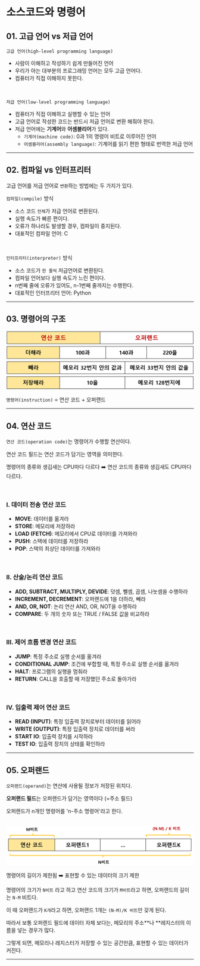 # 소스코드와 명령어

## 01. 고급 언어 vs 저급 언어

`고급 언어(high-level programming language)`<br>

- 사람이 이해하고 작성하기 쉽게 만들어진 언어<br>
- 우리가 아는 대부분의 프로그래밍 언어는 모두 고급 언어다.<br>
- 컴퓨터가 직접 이해하지 못한다.<br>

<br>

`저급 언어(low-level programming language)`<br>

- 컴퓨터가 직접 이해하고 실행할 수 있는 언어<br>
- 고급 언어로 작성한 코드는 반드시 저급 언어로 변환 해줘야 한다.<br>
- 저급 언어에는 **기계어**와 **어셈블리어**가 있다.<br>
  - `기계어(machine code)`: 0과 1의 명령어 비트로 이루어진 언어<br>
  - `어셈블리어(assembly language)`: 기계어를 읽기 편한 형태로 번역한 저급 언어<br>

---

## 02. 컴파일 vs 인터프리터

고급 언어를 저급 언어로 `변환`하는 방법에는 두 가지가 있다.<br>

`컴파일(compile)` 방식<br>

- 소스 코드 `전체`가 저급 언어로 변환된다.<br>
- 실행 속도가 빠른 편이다.<br>
- 오류가 하나라도 발생할 경우, 컴파일이 중지된다.<br>
- 대표적인 컴파일 언어: C<br>

<br>

`인터프리터(interpreter)` 방식<br>

- 소스 코드가 `한 줄씩` 저급언어로 변환된다.<br>
- 컴파일 언어보다 실행 속도가 느린 편이다.<br>
- n번째 줄에 오류가 있어도, n-1번째 줄까지는 수행한다.<br>
- 대표적인 인터프리터 언어: Python<br>

---

## 03. 명령어의 구조

<img src="./img/computer-structure-0201.png" width="600px">

`명령어(instruction)` = 연산 코드 + 오퍼랜드<br>

---

## 04. 연산 코드

`연산 코드(operation code)`는 명령어가 수행할 연산이다.<br>

연산 코드 필드는 연산 코드가 담기는 영역을 의미한다.<br>

명령어의 종류와 생김새는 CPU마다 다르다 :arrow_right: 연산 코드의 종류와 생김새도 CPU마다 다르다.<br>

<br>

### I. 데이터 전송 연산 코드

- **MOVE**: 데이터를 옮겨라<br>
- **STORE**: 메모리에 저장하라<br>
- **LOAD (FETCH)**: 메모리에서 CPU로 데이터를 가져와라<br>
- **PUSH**: 스택에 데이터를 저장하라<br>
- **POP**: 스택의 최상단 데이터를 가져와라<br>

<br>

### II. 산술/논리 연산 코드

- **ADD, SUBTRACT, MULTIPLY, DEVIDE**: 덧셈, 뺄셈, 곱셈, 나눗셈을 수행하라<br>
- **INCREMENT, DECREMENT**: 오퍼랜드에 1을 더하라, 빼라<br>
- **AND, OR, NOT**: 논리 연산 AND, OR, NOT을 수행하라<br>
- **COMPARE**: 두 개의 숫자 또는 TRUE / FALSE 값을 비교하라<br>

<br>

### III. 제어 흐름 변경 연산 코드

- **JUMP**: 특정 주소로 실행 순서를 옮겨라<br>
- **CONDITIONAL JUMP**: 조건에 부합할 때, 특정 주소로 실행 순서를 옮겨라<br>
- **HALT**: 프로그램의 실행을 멈춰라<br>
- **RETURN**: CALL을 호출할 때 저장했던 주소로 돌아가라<br>

<br>

### IV. 입출력 제어 연산 코드

- **READ (INPUT)**: 특정 입출력 장치로부터 데이터를 읽어라<br>
- **WRITE (OUTPUT)**: 특정 입출력 장치로 데이터를 써라<br>
- **START IO**: 입출력 장치를 시작하라<br>
- **TEST IO**: 입출력 장치의 상태를 확인하라<br>

---

## 05. 오퍼랜드

`오퍼랜드(operand)`는 연산에 사용될 정보가 저장된 위치다.<br>

**오퍼랜드 필드**는 오퍼랜드가 담기는 영역이다 (=주소 필드)<br>

오퍼랜드가 n개인 명령어를 'n-주소 명령어'라고 한다.<br>

<br>

<img src="./img/computer-structure-0202.png" width="650px">

명령어의 길이가 제한됨 :arrow_right: 표현할 수 있는 데이터의 크기 제한<br>

명령어의 크기가 `N비트` 라고 하고 연산 코드의 크기가 `M비트`라고 하면, 오퍼랜드의 길이는 `N-M` 비트다.<br>

이 때 오퍼랜드가 `K개`라고 하면, 오퍼랜드 1개는 `(N-M)/K 비트`만 갖게 된다.<br>

따라서 보통 오퍼랜드 필드에 데이터 자체 보다는, 메모리의 주소**나 **레지스터의 이름을 넣는 경우가 많다.<br>

그렇게 되면, 메모리나 레지스터가 저장할 수 있는 공간만큼, 표현할 수 있는 데이터가 커진다.<br>

---